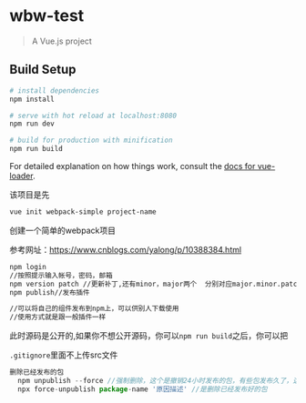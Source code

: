 # wbw-test

> A Vue.js project



## Build Setup

``` bash
# install dependencies
npm install

# serve with hot reload at localhost:8080
npm run dev

# build for production with minification
npm run build
```

For detailed explanation on how things work, consult the [docs for vue-loader](http://vuejs.github.io/vue-loader).

该项目是先

```bash
vue init webpack-simple project-name
```

创建一个简单的webpack项目

参考网址：https://www.cnblogs.com/yalong/p/10388384.html



```bash
npm login
//按照提示输入帐号，密码，邮箱
npm version patch //更新补丁,还有minor，major两个  分别对应major.minor.patch分别对应版本号1.1.1
npm publish//发布插件

//可以将自己的组件发布到npm上，可以供别人下载使用
//使用方式就是跟一般插件一样
```

此时源码是公开的,如果你不想公开源码，你可以`npm run build`之后，你可以把

`.gitignore`里面不上传src文件

```javascript
删除已经发布的包
  npm unpublish --force //强制删除，这个是撤销24小时发布的包，有些包发布久了，这个方法不会再管用了。
  npx force-unpublish package-name '原因描述' //是删除已经发布好的包
```

